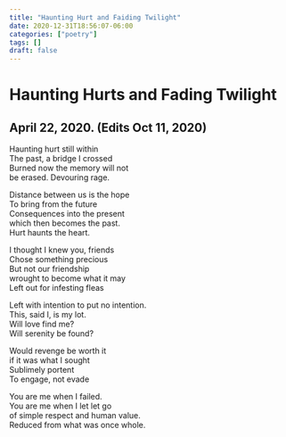```yaml
---
title: "Haunting Hurt and Faiding Twilight"
date: 2020-12-31T18:56:07-06:00
categories: ["poetry"]
tags: []
draft: false
---
```

# Haunting Hurts and Fading Twilight
## April 22, 2020. (Edits Oct 11, 2020)

Haunting hurt still within   
The past, a bridge I crossed   
Burned now the memory will not   
be erased. Devouring rage.   

Distance between us is the hope   
To bring from the future   
Consequences into the present   
which then becomes the past.   
Hurt haunts the heart.   

  

I thought I knew you, friends   
Chose something precious   
But not our friendship   
wrought to become what it may   
Left out for infesting fleas   

  

Left with intention to put no intention.   
This, said I, is my lot.   
Will love find me?   
Will serenity be found?   

Would revenge be worth it   
if it was what I sought   
Sublimely portent   
To engage, not evade   

  

You are me when I failed.   
You are me when I let let go   
of simple respect and human value.   
Reduced from what was once whole.   

